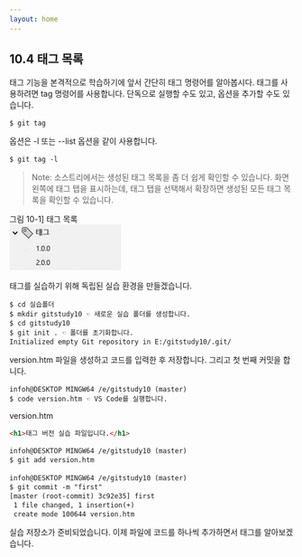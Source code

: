 ```yaml
---
layout: home
---
```

## 10.4 태그 목록
태그 기능을 본격적으로 학습하기에 앞서 간단히 태그 명령어를 알아봅시다. 태그를 사용하려면 tag 명령어를 사용합니다. 단독으로 실행할 수도 있고, 옵션을 추가할 수도 있습니다.  

```
$ git tag
```

옵션은 -l 또는 --list 옵션을 같이 사용합니다.

```
$ git tag -l
```

>Note: 소스트리에서는 생성된 태그 목록을 좀 더 쉽게 확인할 수 있습니다. 화면 왼쪽에 태그 탭을 표시하는데, 태그 탭을 선택해서 확장하면 생성된 모든 태그 목록을 확인할 수 있습니다.  

그림 10-1] 태그 목록  
![](./img/10-1.jpg)

태그를 실습하기 위해 독립된 실습 환경을 만들겠습니다.  

```
$ cd 실습폴더
$ mkdir gitstudy10 ☜ 새로운 실습 폴더를 생성합니다.
$ cd gitstudy10
$ git init . ☜ 폴더를 초기화합니다.
Initialized empty Git repository in E:/gitstudy10/.git/

```

version.htm 파일을 생성하고 코드를 입력한 후 저장합니다. 그리고 첫 번째 커밋을 합니다.  

```
infoh@DESKTOP MINGW64 /e/gitstudy10 (master)
$ code version.htm ☜ VS Code를 실행합니다.

```

version.htm
```html
<h1>태그 버전 실습 파일입니다.</h1>
```
 
```
infoh@DESKTOP MINGW64 /e/gitstudy10 (master)
$ git add version.htm

infoh@DESKTOP MINGW64 /e/gitstudy10 (master)
$ git commit -m "first"
[master (root-commit) 3c92e35] first
 1 file changed, 1 insertion(+)
 create mode 100644 version.htm

```

실습 저장소가 준비되었습니다. 이제 파일에 코드를 하나씩 추가하면서 태그를 알아보겠습니다.  

<br><br>